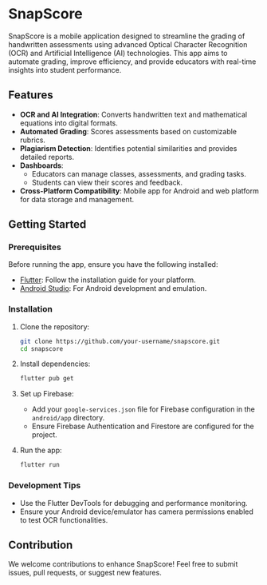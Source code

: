 # SnapScore

SnapScore is a mobile application designed to streamline the grading of handwritten assessments using advanced Optical Character Recognition (OCR) and Artificial Intelligence (AI) technologies. This app aims to automate grading, improve efficiency, and provide educators with real-time insights into student performance.

## Features

- **OCR and AI Integration**: Converts handwritten text and mathematical equations into digital formats.
- **Automated Grading**: Scores assessments based on customizable rubrics.
- **Plagiarism Detection**: Identifies potential similarities and provides detailed reports.
- **Dashboards**:
  - Educators can manage classes, assessments, and grading tasks.
  - Students can view their scores and feedback.
- **Cross-Platform Compatibility**: Mobile app for Android and web platform for data storage and management.

## Getting Started

### Prerequisites

Before running the app, ensure you have the following installed:

- [Flutter](https://flutter.dev/docs/get-started/install): Follow the installation guide for your platform.
- [Android Studio](https://developer.android.com/studio): For Android development and emulation.

### Installation

1. Clone the repository:
   ```bash
   git clone https://github.com/your-username/snapscore.git
   cd snapscore
   ```

2. Install dependencies:
   ```bash
   flutter pub get
   ```

3. Set up Firebase:
   - Add your `google-services.json` file for Firebase configuration in the `android/app` directory.
   - Ensure Firebase Authentication and Firestore are configured for the project.

4. Run the app:
   ```bash
   flutter run
   ```

### Development Tips

- Use the Flutter DevTools for debugging and performance monitoring.
- Ensure your Android device/emulator has camera permissions enabled to test OCR functionalities.

## Contribution

We welcome contributions to enhance SnapScore! Feel free to submit issues, pull requests, or suggest new features.
